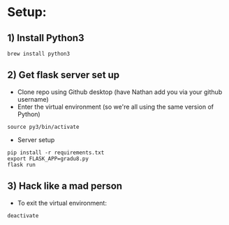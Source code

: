 # Setup:
## 1) Install Python3

```
brew install python3
```

## 2) Get flask server set up
- Clone repo using Github desktop (have Nathan add you via your github username)
- Enter the virtual environment (so we're all using the same version of Python)
```
source py3/bin/activate
```

- Server setup
```
pip install -r requirements.txt
export FLASK_APP=gradu8.py
flask run
```

## 3) Hack like a mad person

- To exit the virtual environment:
```
deactivate
```
